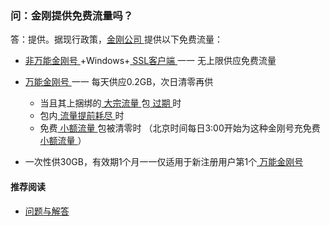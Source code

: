 ### 问：金刚提供免费流量吗？
答：提供。据现行政策，[金刚公司 ](https://a2zitpro.github.io/web/金刚公司)提供以下免费流量：<br>

- [ 非万能金刚号 ](https://a2zitpro.github.io/web/获取c9开头金刚号)+Windows+[ SSL客户端 ](https://a2zitpro.github.io/web/获取SSL型客户端) 一一 无上限供应免费流量

- [ 万能金刚号 ](https://a2zitpro.github.io/web/万能金刚号) 一一 每天供应0.2GB，次日清零再供
  - 当且其上捆绑的[ 大宗流量 ](https://a2zitpro.github.io/web/大宗流量)包[ 过期 ](https://a2zitpro.github.io/web/流量过期)时
  - 包内[ 流量提前耗尽 ](https://a2zitpro.github.io/web/流量提前耗尽)时
  - 免费[ 小额流量 ](https://a2zitpro.github.io/web/小额流量)包被清零时
（北京时间每日3:00开始为这种金刚号充免费[ 小额流量 ](https://a2zitpro.github.io/web/小额流量)）


- 一次性供30GB，有效期1个月一一仅适用于新注册用户第1个[ 万能金刚号 ](https://a2zitpro.github.io/web/万能金刚号)

#### 推荐阅读
- [问题与解答](https://a2zitpro.github.io/web/列表-问题与解答)

